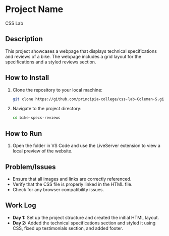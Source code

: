 # Project Name

CSS Lab

## Description

This project showcases a webpage that displays technical specifications and reviews of a bike. The webpage includes a grid layout for the specifications and a styled reviews section.

## How to Install

1. Clone the repository to your local machine:
    ```bash
    git clone https://github.com/principia-college/css-lab-Coleman-S.git
    ```
2. Navigate to the project directory:
    ```bash
    cd bike-specs-reviews
    ```

## How to Run

1. Open the folder in VS Code and use the LiveServer extension to view a local preview of the website.

## Problem/Issues

- Ensure that all images and links are correctly referenced.
- Verify that the CSS file is properly linked in the HTML file.
- Check for any browser compatibility issues.

## Work Log

- **Day 1:** Set up the project structure and created the initial HTML layout.
- **Day 2:** Added the technical specifications section and styled it using CSS, fixed up testimonials section, and added footer.